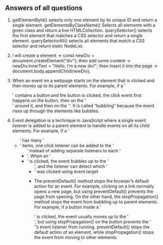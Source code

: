## Answers of all questions

1. getElementById() selects only one element by its unique ID and return a single element. getElementsByClassName() Selects all elements with a given class and return a live HTMLCollection. querySelector() selects the first element that matches a CSS selector and return a single element. querySelectorAll() selects all elements that match a CSS selector and return static NodeList.

2. I will create a element -> const newDiv = document.createElement("div"); then add some content -> newDiv.innerText = "Hello, I’m a new div!"; then Insert it into the page -> document.body.appendChild(newDiv); 

3. When an event on a webpage starts on the element that is clicked and then moves up to its parent elements. For example, if a '<div>' contains a button and the button is clicked, the click event first happens on the button, then on the '<div>' around it, and then on the '<body>'. It is called “bubbling” because the event rises up through the elements like bubbles.

4. Event delegation is a technique in JavaScript where a single event listener is added to a parent element to handle events on all its child elements. For example, if a '<ul>' has many '<li>' items, one click listener can be added to the '<ul>' instead of adding separate listeners to each '<li>'. When an '<li>' is clicked, the event bubbles up to the '<ul>', and the listener can detect which '<li>' was clicked using event.target

5. The preventDefault() method stops the browser’s default action for an event. For example, clicking on a link normally opens a new page, but using preventDefault() prevents the page from opening. On the other hand, the stopPropagation() method stops the event from bubbling up to parent elements. For example, if a button inside a '<div>' is clicked, the event usually moves up to the '<div>', but using stopPropagation() on the button prevents the '<div>'’s event listener from running. preventDefault() stops the default action of an element, while stopPropagation() stops the event from moving to other elements.
